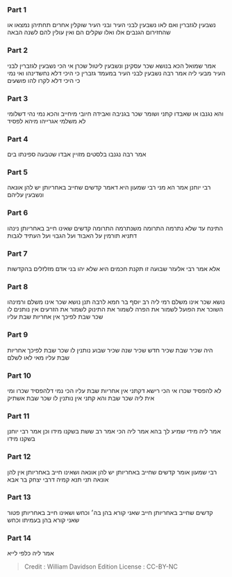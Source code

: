 
### Part 1
נשבעין לגזברין ואם לאו נשבעין לבני העיר ובני העיר שוקלין אחרים תחתיהן נמצאו או שהחזירום הגנבים אלו ואלו שקלים הם ואין עולין להם לשנה הבאה

### Part 2
אמר שמואל הכא בנושא שכר עסקינן ונשבעין ליטול שכרן אי הכי נשבעין לגזברין לבני העיר מבעי ליה אמר רבה נשבעין לבני העיר במעמד גזברין כי היכי דלא נחשדינהו ואי נמי כי היכי דלא לקרו להו פושעים

### Part 3
והא נגנבו או שאבדו קתני ושומר שכר בגניבה ואבידה חיובי מיחייב והכא נמי נהי דשלומי לא משלמי אגרייהו מיהא לפסיד

### Part 4
אמר רבה נגנבו בלסטים מזויין אבדו שטבעה ספינתו בים

### Part 5
רבי יוחנן אמר הא מני רבי שמעון היא דאמר קדשים שחייב באחריותן יש להן אונאה ונשבעין עליהם

### Part 6
התינח עד שלא נתרמה התרומה משנתרמה התרומה קדשים שאינו חייב באחריותן נינהו דתניא תורמין על האבוד ועל הגבוי ועל העתיד לגבות

### Part 7
אלא אמר רבי אלעזר שבועה זו תקנת חכמים היא שלא יהו בני אדם מזלזלים בהקדשות

### Part 8
נושא שכר אינו משלם רמי ליה רב יוסף בר חמא לרבה תנן נושא שכר אינו משלם ורמינהו השוכר את הפועל לשמור את הפרה לשמור את התינוק לשמור את הזרעים אין נותנים לו שכר שבת לפיכך אין אחריות שבת עליו

### Part 9
היה שכיר שבת שכיר חדש שכיר שנה שכיר שבוע נותנין לו שכר שבת לפיכך אחריות שבת עליו מאי לאו לשלם

### Part 10
לא להפסיד שכרו אי הכי רישא דקתני אין אחריות שבת עליו הכי נמי דלהפסיד שכרו ומי אית ליה שכר שבת והא קתני אין נותנין לו שכר שבת אשתיק

### Part 11
אמר ליה מידי שמיע לך בהא אמר ליה הכי אמר רב ששת בשקנו מידו וכן אמר רבי יוחנן בשקנו מידו

### Part 12
רבי שמעון אומר קדשים שחייב באחריותן יש להן אונאה ושאינו חייב באחריותן אין להן אונאה תני תנא קמיה דרבי יצחק בר אבא

### Part 13
קדשים שחייב באחריותן חייב שאני קורא בהן בה׳ וכחש ושאינו חייב באחריותן פטור שאני קורא בהן בעמיתו וכחש

### Part 14
אמר ליה כלפי לייא

>Credit : William Davidson Edition
>License : CC-BY-NC